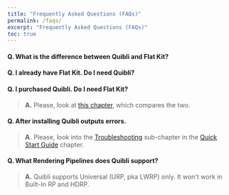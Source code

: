 ```yaml
---
title: "Frequently Asked Questions (FAQs)"
permalink: /faqs/
excerpt: "Frequently Asked Questions (FAQs)"
toc: true
---
```


#### **Q.** What is the difference between Quibli and Flat Kit?
#### **Q.** I already have Flat Kit. Do I need Quibli?
#### **Q.** I purchased Quibli. Do I need Flat Kit?
> **A.** Please, look at [this chapter](../quibli-or-flat-kit), which compares the two.

#### **Q.** After installing Quibli outputs errors.
> **A.** Please, look into the [Troubleshooting](../installation#troubleshooting) sub-chapter in the [Quick Start Guide](../installation) chapter.

#### **Q.** What Rendering Pipelines does Quibli support?
> **A.** Quibli supports Universal (URP, pka LWRP) only. It won't work in Built-In RP and HDRP.